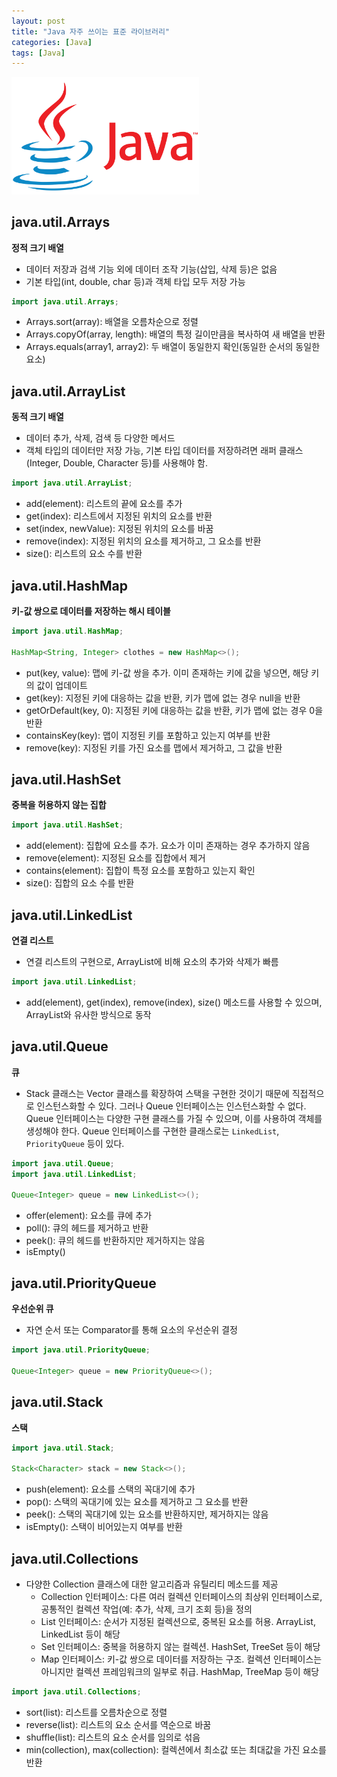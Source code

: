 ```yaml
---
layout: post
title: "Java 자주 쓰이는 표준 라이브러리"
categories: [Java]
tags: [Java]
---
```


<img src="/assets/img/java.png" alt="java" width="300"/>

## **java.util.Arrays**

**정적 크기 배열**

- 데이터 저장과 검색 기능 외에 데이터 조작 기능(삽입, 삭제 등)은 없음
- 기본 타입(int, double, char 등)과 객체 타입 모두 저장 가능

```java
import java.util.Arrays;
```

- Arrays.sort(array): 배열을 오름차순으로 정렬
- Arrays.copyOf(array, length): 배열의 특정 길이만큼을 복사하여 새 배열을 반환
- Arrays.equals(array1, array2): 두 배열이 동일한지 확인(동일한 순서의 동일한 요소)

## **java.util.ArrayList**

**동적 크기 배열**

- 데이터 추가, 삭제, 검색 등 다양한 메서드
- 객체 타입의 데이터만 저장 가능, 기본 타입 데이터를 저장하려면 래퍼 클래스(Integer, Double, Character 등)를 사용해야 함.

```java
import java.util.ArrayList;
```

- add(element): 리스트의 끝에 요소를 추가
- get(index): 리스트에서 지정된 위치의 요소를 반환
- set(index, newValue): 지정된 위치의 요소를 바꿈
- remove(index): 지정된 위치의 요소를 제거하고, 그 요소를 반환
- size(): 리스트의 요소 수를 반환

## **java.util.HashMap**

**키-값 쌍으로 데이터를 저장하는 해시 테이블**

```java
import java.util.HashMap;

HashMap<String, Integer> clothes = new HashMap<>();
```

- put(key, value): 맵에 키-값 쌍을 추가. 이미 존재하는 키에 값을 넣으면, 해당 키의 값이 업데이트
- get(key): 지정된 키에 대응하는 값을 반환, 키가 맵에 없는 경우 null을 반환
- getOrDefault(key, 0): 지정된 키에 대응하는 값을 반환, 키가 맵에 없는 경우 0을 반환
- containsKey(key): 맵이 지정된 키를 포함하고 있는지 여부를 반환
- remove(key): 지정된 키를 가진 요소를 맵에서 제거하고, 그 값을 반환

## **java.util.HashSet**

**중복을 허용하지 않는 집합**

```java
import java.util.HashSet;
```

- add(element): 집합에 요소를 추가. 요소가 이미 존재하는 경우 추가하지 않음
- remove(element): 지정된 요소를 집합에서 제거
- contains(element): 집합이 특정 요소를 포함하고 있는지 확인
- size(): 집합의 요소 수를 반환

## **java.util.LinkedList**

**연결 리스트**

- 연결 리스트의 구현으로, ArrayList에 비해 요소의 추가와 삭제가 빠름

```java
import java.util.LinkedList;
```

- add(element), get(index), remove(index), size() 메소드를 사용할 수 있으며, ArrayList와 유사한 방식으로 동작

## **java.util.Queue**

**큐**

- Stack 클래스는 Vector 클래스를 확장하여 스택을 구현한 것이기 때문에 직접적으로 인스턴스화할 수 있다. 그러나 Queue 인터페이스는 인스턴스화할 수 없다. Queue 인터페이스는 다양한 구현 클래스를 가질 수 있으며, 이를 사용하여 객체를 생성해야 한다. Queue 인터페이스를 구현한 클래스로는 `LinkedList`, `PriorityQueue` 등이 있다.

```java
import java.util.Queue;
import java.util.LinkedList;

Queue<Integer> queue = new LinkedList<>();
```

- offer(element): 요소를 큐에 추가
- poll(): 큐의 헤드를 제거하고 반환
- peek(): 큐의 헤드를 반환하지만 제거하지는 않음
- isEmpty()

## **java.util.PriorityQueue**

**우선순위 큐**

- 자연 순서 또는 Comparator를 통해 요소의 우선순위 결정

```java
import java.util.PriorityQueue;

Queue<Integer> queue = new PriorityQueue<>();
```

## **java.util.Stack**

**스택**

```java
import java.util.Stack;

Stack<Character> stack = new Stack<>();
```

- push(element): 요소를 스택의 꼭대기에 추가
- pop(): 스택의 꼭대기에 있는 요소를 제거하고 그 요소를 반환
- peek(): 스택의 꼭대기에 있는 요소를 반환하지만, 제거하지는 않음
- isEmpty(): 스택이 비어있는지 여부를 반환

## **java.util.Collections**

- 다양한 Collection 클래스에 대한 알고리즘과 유틸리티 메소드를 제공
  - Collection 인터페이스: 다른 여러 컬렉션 인터페이스의 최상위 인터페이스로, 공통적인 컬렉션 작업(예: 추가, 삭제, 크기 조회 등)을 정의
  - List 인터페이스: 순서가 지정된 컬렉션으로, 중복된 요소를 허용. ArrayList, LinkedList 등이 해당
  - Set 인터페이스: 중복을 허용하지 않는 컬렉션. HashSet, TreeSet 등이 해당
  - Map 인터페이스: 키-값 쌍으로 데이터를 저장하는 구조. 컬렉션 인터페이스는 아니지만 컬렉션 프레임워크의 일부로 취급. HashMap, TreeMap 등이 해당

```java
import java.util.Collections;
```

- sort(list): 리스트를 오름차순으로 정렬
- reverse(list): 리스트의 요소 순서를 역순으로 바꿈
- shuffle(list): 리스트의 요소 순서를 임의로 섞음
- min(collection), max(collection): 컬렉션에서 최소값 또는 최대값을 가진 요소를 반환
